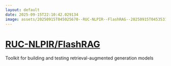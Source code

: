 ```yaml
---
layout: default
date: 2025-09-15T22:10:42.029134
image: assets/20250915T045025670--RUC-NLPIR--FlashRAG--20250915T045353138--cropped.png
---
```


# [RUC-NLPIR/FlashRAG](https://github.com/RUC-NLPIR/FlashRAG)

Toolkit for building and testing retrieval-augmented generation models
